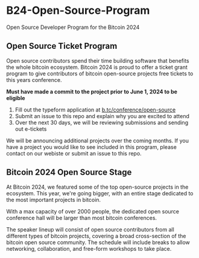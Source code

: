 # B24-Open-Source-Program
Open Source Developer Program for the Bitcoin 2024

## Open Source Ticket Program

Open source contributors spend their time building software that benefits the whole bitcoin ecosystem. Bitcoin 2024 is proud to offer a ticket grant program to give contributors of bitcoin open-source projects free tickets to this years conference.

**Must have made a commit to the project prior to June 1, 2024 to be eligible**

1. Fill out the typeform application at [b.tc/conference/open-source](https://b.tc/conference/2024/opensource-ticket)
2. Submit an issue to this repo and explain why you are excited to attend
3. Over the next 30 days, we will be reviewing submissions and sending out e-tickets

We will be announcing additional projects over the coming months. If you have a project you would like to see included in this program, please contact on our webiste or submit an issue to this repo.


## Bitcoin 2024 Open Source Stage

At Bitcoin 2024, we featured some of the top open-source projects in the ecosystem. This year, we're going bigger, with an entire stage dedicated to the most important projects in bitcoin.
‍

With a max capacity of over 2000 people, the dedicated open source conference hall will be larger than most bitcoin conferences. 

The speaker lineup will consist of open source contributors from all different types of bitcoin projects, covering a broad cross-section of the bitcoin open source community. The schedule will include breaks to allow networking, collaboration, and free-form workshops to take place.

